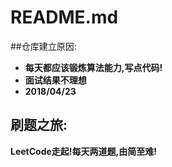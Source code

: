 # README.md
##仓库建立原因:
* **每天都应该锻炼算法能力,写点代码!**
* **面试结果不理想**
* **2018/04/23**
## 刷题之旅:
**LeetCode走起!每天两道题,由简至难!**
